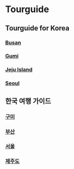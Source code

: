 # Tourguide

## Tourguide for Korea

### [Busan](https://github.com/chobocho/tourguide/blob/master/Busan/README.md)    
### [Gumi](https://github.com/chobocho/tourguide/blob/master/Gumi/README.md)    
### [Jeju Island](https://github.com/chobocho/tourguide/blob/master/JejuIsland/README.md)    
### [Seoul](https://github.com/chobocho/tourguide/blob/master/Seoul/README.md)    

## 한국 여행 가이드

### [구미](https://github.com/chobocho/tourguide/blob/master/Gumi/README_KR.md)    
### [부산](https://github.com/chobocho/tourguide/blob/master/Busan/README_KR.md)    
### [서울](https://github.com/chobocho/tourguide/blob/master/Seoul/README_KR.md)  
### [제주도](https://github.com/chobocho/tourguide/blob/master/JejuIsland/README_KR.md)    
  

